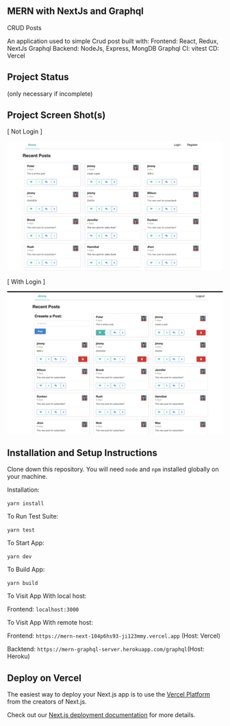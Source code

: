 ## MERN with NextJs and Graphql

CRUD Posts 

An application used to simple Crud post  built with: 
Frontend: React, Redux, NextJs Graphql
Backend: NodeJs, Express, MongDB Graphql
CI: vitest
CD: Vercel

## Project Status
(only necessary if incomplete)


## Project Screen Shot(s)
[ Not Login ]

![alt text](./preview.png)

[ With Login ]

![alt text](./preview2.png)


## Installation and Setup Instructions

Clone down this repository. You will need `node` and `npm` installed globally on your machine.  

Installation:

`yarn install`  

To Run Test Suite:  

`yarn test`  

To Start App:

`yarn dev`  

To Build App:

`yarn build`  

To Visit App With local host:

Frontend: `localhost:3000`

To Visit App With remote host:

Frontend: `https://mern-next-104p6hs93-ji123mmy.vercel.app`  (Host: Vercel)

Backtend: `https://mern-graphql-server.herokuapp.com/graphql`(Host: Heroku)

## Deploy on Vercel

The easiest way to deploy your Next.js app is to use the [Vercel Platform](https://vercel.com/new?utm_medium=default-template&filter=next.js&utm_source=create-next-app&utm_campaign=create-next-app-readme) from the creators of Next.js.

Check out our [Next.js deployment documentation](https://nextjs.org/docs/deployment) for more details.


